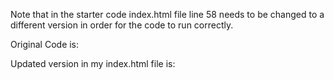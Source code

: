 Note that in the starter code index.html file line 58 needs to be changed to a different version in order for the code to run correctly. 

Original Code  is: <script src="https://cdnjs.cloudflare.com/ajax/libs/d3/5.5.0/d3.min.js"></script>

Updated version in my index.html file is: <script src="https://cdnjs.cloudflare.com/ajax/libs/d3/4.13.0/d3.min.js"></script>
